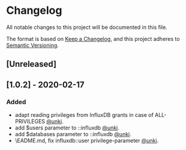 # Changelog
All notable changes to this project will be documented in this file.

The format is based on [Keep a Changelog](https://keepachangelog.com/en/1.0.0/),
and this project adheres to [Semantic Versioning](https://semver.org/spec/v2.0.0.html).

## [Unreleased]

## [1.0.2] - 2020-02-17
### Added
- adapt reading privileges from InfluxDB grants in case of ALL-PRIVILEGES [@unki](https://github.com/unki).
- add $users parameter to ::influxdb [@unki](https://github.com/unki).
- add $databases parameter to ::influxdb [@unki](https://github.com/unki).
- \EADME.md, fix influxdb::user privilege-parameter [@unki](https://github.com/unki).
